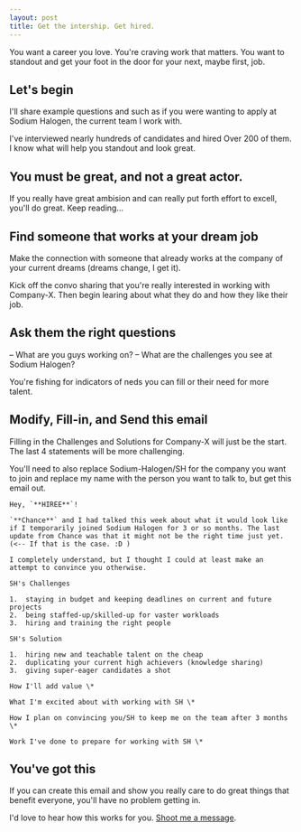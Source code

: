 ```yaml
---
layout: post
title: Get the intership. Get hired.
---
```


You want a career you love. You're craving work that matters. You want to standout and get your foot in the door for your next, maybe first, job.

## Let's begin

I'll share example questions and such as if you were wanting to apply at Sodium Halogen, the current team I work with.

I've interviewed nearly hundreds of candidates and hired Over 200 of them. I know what will help you standout and look great.

## You must be great, and not a great actor.

If you really have great ambision and can really put forth effort to excell, you'll do great. Keep reading...

## Find someone that works at your dream job

Make the connection with someone that already works at the company of your current dreams (dreams change, I get it).

Kick off the convo sharing that you're really interested in working with Company-X. Then begin learing about what they do and how they like their job.

## Ask them the right questions

– What are you guys working on?
– What are the challenges you see at Sodium Halogen?

You're fishing for indicators of neds you can fill or their need for more talent.

## Modify, Fill-in, and Send this email

Filling in the Challenges and Solutions for Company-X will just be the start. The last 4 statements will be more challenging.

You'll need to also replace Sodium-Halogen/SH for the company you want to join and replace my name with the person you want to talk to, but get this email out.

```
Hey, `**HIREE**`!

`**Chance**` and I had talked this week about what it would look like if I temporarily joined Sodium Halogen for 3 or so months. The last update from Chance was that it might not be the right time just yet. (<-- If that is the case. :D )

I completely understand, but I thought I could at least make an attempt to convince you otherwise.

SH's Challenges

1.  staying in budget and keeping deadlines on current and future projects
2.  being staffed-up/skilled-up for vaster workloads
3.  hiring and training the right people

SH's Solution

1.  hiring new and teachable talent on the cheap
2.  duplicating your current high achievers (knowledge sharing)
3.  giving super-eager candidates a shot

How I'll add value \*

What I'm excited about with working with SH \*

How I plan on convincing you/SH to keep me on the team after 3 months \*

Work I've done to prepare for working with SH \*
```

## You've got this

If you can create this email and show you really care to do great things that benefit everyone, you'll have no problem getting in.

I'd love to hear how this works for you. [Shoot me a message](https://twitter.com/chance_smith).
